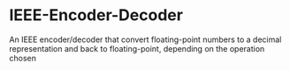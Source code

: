 # IEEE-Encoder-Decoder

An IEEE encoder/decoder that convert floating-point numbers to a decimal representation and back to floating-point, depending on the operation chosen
